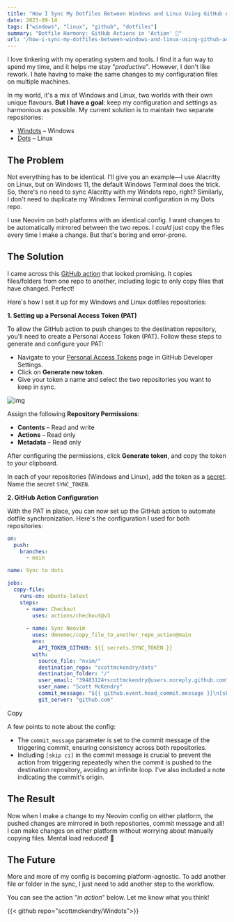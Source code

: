```yaml
---
title: "How I Sync My Dotfiles Between Windows and Linux Using GitHub Actions"
date: 2023-09-14
tags: ["windows", "linux", "github", "dotfiles"]
summary: "Dotfile Harmony: GitHub Actions in 'Action' 🚀"
url: "/how-i-sync-my-dotfiles-between-windows-and-linux-using-github-actions/"
---
```


I love tinkering with my operating system and tools. I find it a fun way to spend my time, and it helps me stay "_productive_". However, I don't like rework. I hate having to make the same changes to my configuration files on multiple machines.

In my world, it's a mix of Windows and Linux, two worlds with their own unique flavours. **But I have a goal**: keep my configuration and settings as harmonious as possible. My current solution is to maintain two separate repositories:

- [Windots](https://github.com/scottmckendry/windots?ref=scottmckendry.tech) – Windows
- [Dots](https://github.com/scottmckendry/dots?ref=scottmckendry.tech) – Linux

## The Problem

Not everything has to be identical. I'll give you an example—I use Alacritty on Linux, but on Windows 11, the default Windows Terminal does the trick. So, there's no need to sync Alacritty with my Windots repo, right? Similarly, I don't need to duplicate my Windows Terminal configuration in my Dots repo.

I use Neovim on both platforms with an identical config. I want changes to be automatically mirrored between the two repos. I _could_ just copy the files every time I make a change. But that's boring and error-prone.

## The Solution

I came across this [GitHub action](https://github.com/dmnemec/copy_file_to_another_repo_action?ref=scottmckendry.tech) that looked promising. It copies files/folders from one repo to another, including logic to only copy files that have changed. Perfect!

Here's how I set it up for my Windows and Linux dotfiles repositories:

**1. Setting up a Personal Access Token (PAT)**

To allow the GitHub action to push changes to the destination repository, you'll need to create a Personal Access Token (PAT). Follow these steps to generate and configure your PAT:

- Navigate to your [Personal Access Tokens](https://github.com/settings/tokens?type=beta&ref=scottmckendry.tech) page in GitHub Developer Settings.
- Click on **Generate new token**.
- Give your token a name and select the two repositories you want to keep in sync.

![img](/img/dotfile-sync/repos.webp)

Assign the following **Repository Permissions**:

- **Contents** – Read and write
- **Actions** – Read only
- **Metadata** – Read only

After configuring the permissions, click **Generate token**, and copy the token to your clipboard.

In each of your repositories (Windows and Linux), add the token as a [secret](https://docs.github.com/en/actions/security-guides/using-secrets-in-github-actions?ref=scottmckendry.tech#creating-secrets-for-a-repository). Name the secret `SYNC_TOKEN`.

**2. GitHub Action Configuration**

With the PAT in place, you can now set up the GitHub action to automate dotfile synchronization. Here's the configuration I used for both repositories:

```yaml
on:
  push:
    branches:
      - main

name: Sync to dots

jobs:
  copy-file:
    runs-on: ubuntu-latest
    steps:
      - name: Checkout
        uses: actions/checkout@v3
        
      - name: Sync Neovim
        uses: dmnemec/copy_file_to_another_repo_action@main
        env:
          API_TOKEN_GITHUB: ${{ secrets.SYNC_TOKEN }}
        with:
          source_file: "nvim/"
          destination_repo: "scottmckendry/dots"
          destination_folder: "/" 
          user_email: "39483124+scottmckendry@users.noreply.github.com"
          user_name: "Scott McKendry"
          commit_message: "${{ github.event.head_commit.message }}\n[skip ci]\nAutomated sync from scottmckendry/Windots"
          git_server: "github.com"
```

Copy

A few points to note about the config:

- The `commit_message` parameter is set to the commit message of the triggering commit, ensuring consistency across both repositories.
- Including `[skip ci]` in the commit message is crucial to prevent the action from triggering repeatedly when the commit is pushed to the destination repository, avoiding an infinite loop. I've also included a note indicating the commit's origin.

## The Result

Now when I make a change to my Neovim config on either platform, the pushed changes are mirrored in both repositories, commit message and all! I can make changes on either platform without worrying about manually copying files. Mental load reduced! 🚀

## The Future

More and more of my config is becoming platform-agnostic. To add another file or folder in the sync, I just need to add another step to the workflow.

You can see the action "_in action_" below. Let me know what you think!

{{< github repo="scottmckendry/Windots">}}
